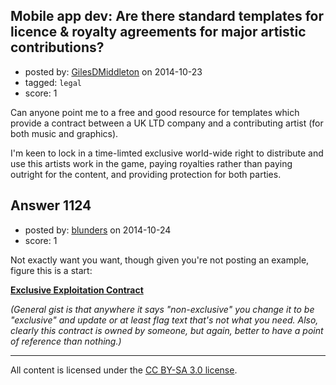 ## Mobile app dev: Are there standard templates for licence & royalty agreements for major artistic contributions?

- posted by: [GilesDMiddleton](https://stackexchange.com/users/268546/gilesdmiddleton) on 2014-10-23
- tagged: `legal`
- score: 1

Can anyone point me to a free and good resource for templates which provide a contract between a UK LTD company and a contributing artist (for both music and graphics).

I'm keen to lock in a time-limted exclusive world-wide right to distribute and use this artists work in the game, paying royalties rather than paying outright for the content, and providing protection for both parties.

 


## Answer 1124

- posted by: [blunders](https://stackexchange.com/users/216182/blunders) on 2014-10-24
- score: 1

<p>Not exactly want you want, though given you're not posting an example, figure this is a start: </p>

<p><a href="http://www.tribeofnoise.com/econtract/Exploitationcontract_nonexclusive.pdf" rel="nofollow"><strong>Exclusive Exploitation Contract</strong></a></p>

<p><em>(General gist is that anywhere it says "non-exclusive" you change it to be "exclusive" and update or at least flag text that's not what you need. Also, clearly this contract is owned by someone, but again, better to have a point of reference than nothing.)</em></p>




---

All content is licensed under the [CC BY-SA 3.0 license](https://creativecommons.org/licenses/by-sa/3.0/).
